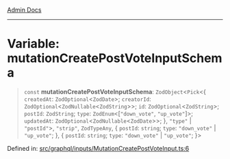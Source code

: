 [Admin Docs](/)

***

# Variable: mutationCreatePostVoteInputSchema

> `const` **mutationCreatePostVoteInputSchema**: `ZodObject`\<`Pick`\<\{ `createdAt`: `ZodOptional`\<`ZodDate`\>; `creatorId`: `ZodOptional`\<`ZodNullable`\<`ZodString`\>\>; `id`: `ZodOptional`\<`ZodString`\>; `postId`: `ZodString`; `type`: `ZodEnum`\<\[`"down_vote"`, `"up_vote"`\]\>; `updatedAt`: `ZodOptional`\<`ZodNullable`\<`ZodDate`\>\>; \}, `"type"` \| `"postId"`\>, `"strip"`, `ZodTypeAny`, \{ `postId`: `string`; `type`: `"down_vote"` \| `"up_vote"`; \}, \{ `postId`: `string`; `type`: `"down_vote"` \| `"up_vote"`; \}\>

Defined in: [src/graphql/inputs/MutationCreatePostVoteInput.ts:6](https://github.com/Sourya07/talawa-api/blob/2dc82649c98e5346c00cdf926fe1d0bc13ec1544/src/graphql/inputs/MutationCreatePostVoteInput.ts#L6)
